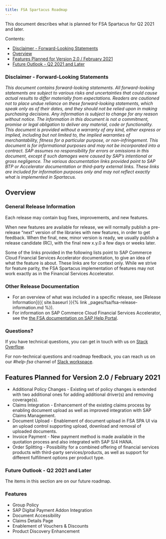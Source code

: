 ```yaml
---
title: FSA Spartacus Roadmap
---
```


This document describes what is planned for FSA Spartacus for Q2 2021 and later.

Contents:

- [Disclaimer - Forward-Looking Statements](#disclaimer---forward-looking-statements)
- [Overview](#overview)
- [Features Planned for Version 2.0 / February 2021](#features-planned-for-version-20--february-2021)
- [Future Outlook - Q2 2021 and Later](#future-outlook---q2-2021-and-later)
  
### Disclaimer - Forward-Looking Statements

*This document contains forward-looking statements. All forward-looking statements are subject to various risks and uncertainties that could cause actual results to differ materially from expectations. Readers are cautioned not to place undue reliance on these forward-looking statements, which speak only as of their dates, and they should not be relied upon in making purchasing decisions. Any information is subject to change for any reason without notice. The information in this document is not a commitment, promise or legal obligation to deliver any material, code or functionality.  This document is provided without a warranty of any kind, either express or implied, including but not limited to, the implied warranties of merchantability, fitness for a particular purpose, or non-infringement. This document is for informational purposes and may not be incorporated into a contract. SAP assumes no responsibility for errors or omissions in this document, except if such damages were caused by SAP’s intentional or gross negligence. The various documentation links provided point to SAP BTP or Accelerator documentation or third-party external links. These links are included for information purposes only and may not reflect exactly what is implemented in Spartacus.*
  
## Overview

### General Release Information

Each release may contain bug fixes, improvements, and new features.

When new features are available for release, we will normally publish a pre-release “next” version of the libraries with new features, in order to get feedback. When the final, new, minor version is ready, we usually publish a release candidate (RC), with the final new x.y.0 a few days or weeks later.

Some of the links provided in the following lists point to SAP Commerce Cloud Financial Services Accelerator documentation, to give an idea of what the feature is about. These links are for context only. While we strive for feature parity, the FSA Spartacus implementation of features may not work exactly as in the Financial Services Accelerator.

### Other Release Documentation

- For an overview of what was included in a specific release, see [Release Information]({{ site.baseurl }}{% link _pages/fsa/fsa-release-information.md %}).
- For information on SAP Commerce Cloud Financial Services Accelerator, see the [the FSA documentation on SAP Help Portal](https://help.sap.com/viewer/product/FINANCIAL_SERVICES_ACCELERATOR/2008/en-US).
  
### Questions?

If you have technical questions, you can get in touch with us on [Stack Overflow](https://stackoverflow.com/questions/tagged/spartacus-storefront).
  
For non-technical questions and roadmap feedback, you can reach us on our *#help-fsa* channel of [Slack workspace](https://join.slack.com/t/spartacus-storefront/shared_invite/zt-jekftqo0-HP6xt6IF~ffVB2cGG66fcQ).
  
## Features Planned for Version 2.0 / February 2021

- Additional Policy Changes - Existing set of policy changes is extended with two additional ones for adding additional driver(s) and removing coverage(s).
- Claims Integration - Enhancement of the existing claims process by enabling document upload as well as improved integration with SAP Claims Management.
- Document Upload - Enablement of document upload in FSA SPA UI via an upload control supporting upload, download and removal of uploaded documents.
- Invoice Payment - New payment method is made available in the quotation process and also integrated with SAP S/4 HANA.
- Order Splitting - Possibility for a combined offering of financial services products with third-party services/products, as well as support for different fulfillment options per product type.

### Future Outlook - Q2 2021 and Later

The items in this section are on our future roadmap.

### Features

- Group Policy
- SAP Digital Payment Addon Integration
- Document Accessibility
- Claims Details Page
- Enablement of Vouchers & Discounts
- Product Discovery Enhancement
